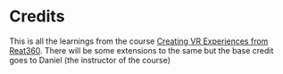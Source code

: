 # Credits

This is all the learnings from the course [Creating VR Experiences from Reat360](https://www.udemy.com/course/creating-vr-experiences-with-react-360). 
There will be some extensions to the same but the base credit goes to Daniel (the instructor of the course)
